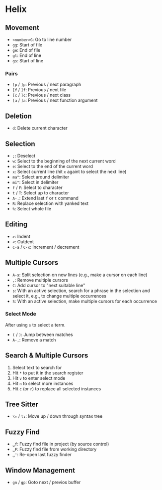 # Helix

## Movement

- `<number>G`: Go to line number
- `gg`: Start of file
- `ge`: End of file
- `gl`: End of line
- `gs`: Start of line

### Pairs

- `[p` / `]p`: Previous / next paragraph
- `[f` / `]f`: Previous / next file
- `[c` / `]c`: Previous / next class
- `[a` / `]a`: Previous / next function argument

## Deletion

- `d`: Delete current character

## Selection

- `;`: Deselect
- `w`: Select to the beginning of the next current word
- `e`: Select to the end of the current word
- `x`: Select current line (hit `x` againt to select the next line)
- `ma"`: Select around delimiter
- `mi"`: Select in delimiter
- `f` / `F`: Select to character
- `t` / `T`: Select up to character
- `A-.`: Extend last `f` or `t` command
- `R`: Replace selection with yanked text
- `%`: Select whole file

## Editing

- `>`: Indent
- `<`: Outdent
- `C-a` / `C-x`: Increment / decrement

## Multiple Cursors

- `A-s`: Split selection on new lines (e.g., make a cursor on each line)
- `,`: Remove multiple cursors
- `C`: Add cursor to "next suitable line"
- `s`: With an active selection, search for a phrase in the selection and select it, e.g., to change multiple occurrences
- `S`: With an active selection, make multiple cursors for each occurrence

### Select Mode

After using `s` to select a term.

- `(` / `)`: Jump between matches
- `A-,`: Remove a match

## Search & Multiple Cursors

1. Select text to search for
2. Hit `*` to put it in the search register
3. Hit `v` to enter select mode
4. Hit `n` to select more instances
5. Hit `c` (or `r`) to replace all selected instances

## Tree Sitter

- `⌥↑` / `⌥↓`: Move up / down through syntax tree

## Fuzzy Find

- `␣f`: Fuzzy find file in project (by source control)
- `␣F`: Fuzzy find file from working directory
- `␣'`: Re-open last fuzzy finder

## Window Management

- `gn` / `gp`: Goto next / previos buffer
